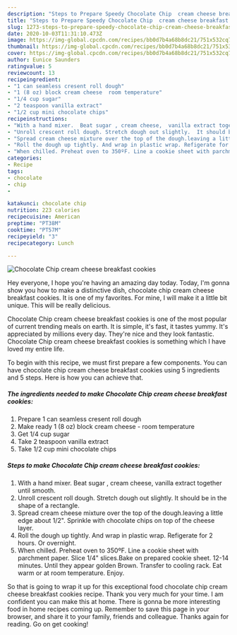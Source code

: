 ```yaml
---
description: "Steps to Prepare Speedy Chocolate Chip  cream cheese breakfast cookies"
title: "Steps to Prepare Speedy Chocolate Chip  cream cheese breakfast cookies"
slug: 1273-steps-to-prepare-speedy-chocolate-chip-cream-cheese-breakfast-cookies
date: 2020-10-03T11:31:10.473Z
image: https://img-global.cpcdn.com/recipes/bb0d7b4a68b8dc21/751x532cq70/chocolate-chip-cream-cheese-breakfast-cookies-recipe-main-photo.jpg
thumbnail: https://img-global.cpcdn.com/recipes/bb0d7b4a68b8dc21/751x532cq70/chocolate-chip-cream-cheese-breakfast-cookies-recipe-main-photo.jpg
cover: https://img-global.cpcdn.com/recipes/bb0d7b4a68b8dc21/751x532cq70/chocolate-chip-cream-cheese-breakfast-cookies-recipe-main-photo.jpg
author: Eunice Saunders
ratingvalue: 5
reviewcount: 13
recipeingredient:
- "1 can seamless cresent roll dough"
- "1 (8 oz) block cream cheese  room temperature"
- "1/4 cup sugar"
- "2 teaspoon vanilla extract"
- "1/2 cup mini chocolate chips"
recipeinstructions:
- "With a hand mixer.  Beat sugar , cream cheese,  vanilla extract together until smooth."
- "Unroll crescent roll dough. Stretch dough out slightly.  It should be in the shape of a rectangle."
- "Spread cream cheese mixture over the top of the dough.leaving a little edge about 1/2&#34;. Sprinkle with chocolate chips on top of the cheese layer."
- "Roll the dough up tightly. And wrap in plastic wrap. Refigerate for 2 hours. Or overnight."
- "When chilled. Preheat oven to 350ºF. Line a cookie sheet with parchment paper. Slice 1/4&#34; slices.Bake on prepared cookie sheet. 12-14 minutes.  Until they appear golden Brown.  Transfer to cooling rack. Eat warm or at room temperature. Enjoy."
categories:
- Recipe
tags:
- chocolate
- chip
- 

katakunci: chocolate chip  
nutrition: 223 calories
recipecuisine: American
preptime: "PT38M"
cooktime: "PT57M"
recipeyield: "3"
recipecategory: Lunch

---
```



![Chocolate Chip  cream cheese breakfast cookies](https://img-global.cpcdn.com/recipes/bb0d7b4a68b8dc21/751x532cq70/chocolate-chip-cream-cheese-breakfast-cookies-recipe-main-photo.jpg)

Hey everyone, I hope you're having an amazing day today. Today, I'm gonna show you how to make a distinctive dish, chocolate chip  cream cheese breakfast cookies. It is one of my favorites. For mine, I will make it a little bit unique. This will be really delicious.

Chocolate Chip  cream cheese breakfast cookies is one of the most popular of current trending meals on earth. It is simple, it's fast, it tastes yummy. It's appreciated by millions every day. They're nice and they look fantastic. Chocolate Chip  cream cheese breakfast cookies is something which I have loved my entire life.




To begin with this recipe, we must first prepare a few components. You can have chocolate chip  cream cheese breakfast cookies using 5 ingredients and 5 steps. Here is how you can achieve that.

<!--inarticleads1-->

##### The ingredients needed to make Chocolate Chip  cream cheese breakfast cookies:

1. Prepare 1 can seamless cresent roll dough
1. Make ready 1 (8 oz) block cream cheese - room temperature
1. Get 1/4 cup sugar
1. Take 2 teaspoon vanilla extract
1. Take 1/2 cup mini chocolate chips




<!--inarticleads2-->

##### Steps to make Chocolate Chip  cream cheese breakfast cookies:

1. With a hand mixer.  Beat sugar , cream cheese,  vanilla extract together until smooth.
1. Unroll crescent roll dough. Stretch dough out slightly.  It should be in the shape of a rectangle.
1. Spread cream cheese mixture over the top of the dough.leaving a little edge about 1/2&#34;. Sprinkle with chocolate chips on top of the cheese layer.
1. Roll the dough up tightly. And wrap in plastic wrap. Refigerate for 2 hours. Or overnight.
1. When chilled. Preheat oven to 350ºF. Line a cookie sheet with parchment paper. Slice 1/4&#34; slices.Bake on prepared cookie sheet. 12-14 minutes.  Until they appear golden Brown.  Transfer to cooling rack. Eat warm or at room temperature. Enjoy.




So that is going to wrap it up for this exceptional food chocolate chip  cream cheese breakfast cookies recipe. Thank you very much for your time. I am confident you can make this at home. There is gonna be more interesting food in home recipes coming up. Remember to save this page in your browser, and share it to your family, friends and colleague. Thanks again for reading. Go on get cooking!
